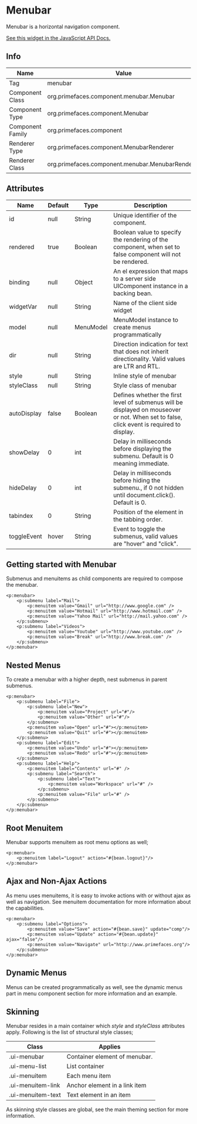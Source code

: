 # Menubar

Menubar is a horizontal navigation component.

[See this widget in the JavaScript API Docs.](../jsdocs/classes/src_PrimeFaces.PrimeFaces.widget.Menubar.html)

## Info

| Name | Value |
| --- | --- |
| Tag | menubar
| Component Class | org.primefaces.component.menubar.Menubar
| Component Type | org.primefaces.component.Menubar
| Component Family | org.primefaces.component |
| Renderer Type | org.primefaces.component.MenubarRenderer
| Renderer Class | org.primefaces.component.menubar.MenubarRenderer

## Attributes

| Name | Default | Type | Description | 
| --- | --- | --- | --- |
id | null | String | Unique identifier of the component.
rendered | true | Boolean | Boolean value to specify the rendering of the component, when set to false component will not be rendered.
binding | null | Object | An el expression that maps to a server side UIComponent instance in a backing bean.
widgetVar | null | String | Name of the client side widget
model | null | MenuModel | MenuModel instance to create menus programmatically
dir | null | String | Direction indication for text that does not inherit directionality. Valid values are LTR and RTL.
style | null | String | Inline style of menubar
styleClass | null | String | Style class of menubar
autoDisplay | false | Boolean | Defines whether the first level of submenus will be displayed on mouseover or not. When set to false, click event is required to display.
showDelay | 0 | int | Delay in milliseconds before displaying the submenu. Default is 0 meaning immediate.
hideDelay | 0 | int | Delay in milliseconds before hiding the submenu., if 0 not hidden until document.click(). Default is 0.
tabindex | 0 | String | Position of the element in the tabbing order.
toggleEvent | hover | String | Event to toggle the submenus, valid values are "hover" and "click".

## Getting started with Menubar
Submenus and menuitems as child components are required to compose the menubar.

```xhtml
<p:menubar>
    <p:submenu label="Mail">
        <p:menuitem value="Gmail" url="http://www.google.com" />
        <p:menuitem value="Hotmail" url="http://www.hotmail.com" />
        <p:menuitem value="Yahoo Mail" url="http://mail.yahoo.com" />
    </p:submenu>
    <p:submenu label="Videos">
        <p:menuitem value="Youtube" url="http://www.youtube.com" />
        <p:menuitem value="Break" url="http://www.break.com" />
    </p:submenu>
</p:menubar>
```
## Nested Menus
To create a menubar with a higher depth, nest submenus in parent submenus.

```xhtml
<p:menubar>
    <p:submenu label="File">
        <p:submenu label="New">
            <p:menuitem value="Project" url="#"/>
            <p:menuitem value="Other" url="#"/>
        </p:submenu>
        <p:menuitem value="Open" url="#"></p:menuitem>
        <p:menuitem value="Quit" url="#"></p:menuitem>
    </p:submenu>
    <p:submenu label="Edit">
        <p:menuitem value="Undo" url="#"></p:menuitem>
        <p:menuitem value="Redo" url="#"></p:menuitem>
    </p:submenu>
    <p:submenu label="Help">
        <p:menuitem label="Contents" url="#" />
        <p:submenu label="Search">
            <p:submenu label="Text">
                <p:menuitem value="Workspace" url="#" />
            </p:submenu>
            <p:menuitem value="File" url="#" />
        </p:submenu>
    </p:submenu>
</p:menubar>
```

## Root Menuitem
Menubar supports menuitem as root menu options as well;

```xhtml
<p:menubar>
    <p:menuitem label="Logout" action="#{bean.logout}"/>
</p:menubar>
```
## Ajax and Non-Ajax Actions
As menu uses menuitems, it is easy to invoke actions with or without ajax as well as navigation. See
menuitem documentation for more information about the capabilities.

```xhtml
<p:menubar>
    <p:submenu label="Options">
        <p:menuitem value="Save" action="#{bean.save}" update="comp"/>
        <p:menuitem value="Update" action="#{bean.update}" ajax="false"/>
        <p:menuitem value="Navigate" url="http://www.primefaces.org"/>
    </p:submenu>
</p:menubar>
```
## Dynamic Menus
Menus can be created programmatically as well, see the dynamic menus part in menu component
section for more information and an example.

## Skinning
Menubar resides in a main container which _style_ and _styleClass_ attributes apply. Following is the
list of structural style classes;

| Class | Applies | 
| --- | --- | 
.ui-menubar | Container element of menubar.
.ui-menu-list | List container
.ui-menuitem | Each menu item
.ui-menuitem-link | Anchor element in a link item
.ui-menuitem-text | Text element in an item

As skinning style classes are global, see the main theming section for more information.

